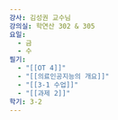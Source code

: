 ```yaml
---
강사: 김성권 교수님
강의실: 학연산 302 & 305
요일:
  - 금
  - 수
필기:
  - "[[OT 4]]"
  - "[[의료인공지능의 개요]]"
  - "[[3-1 수업]]"
  - "[[과제 2]]"
학기: 3-2
---
```


